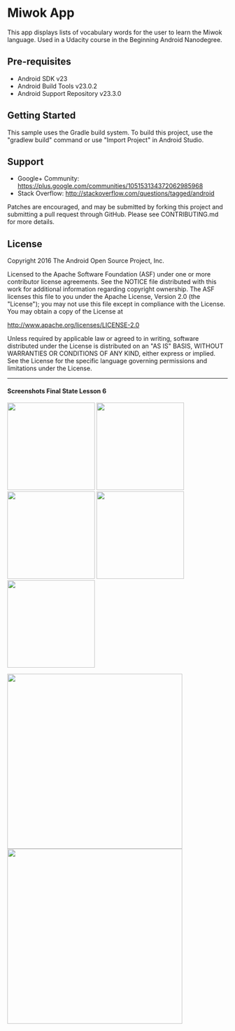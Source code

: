 Miwok App
===================================

This app displays lists of vocabulary words for the user to learn the Miwok language.
Used in a Udacity course in the Beginning Android Nanodegree.

Pre-requisites
--------------

- Android SDK v23
- Android Build Tools v23.0.2
- Android Support Repository v23.3.0

Getting Started
---------------

This sample uses the Gradle build system. To build this project, use the
"gradlew build" command or use "Import Project" in Android Studio.

Support
-------

- Google+ Community: https://plus.google.com/communities/105153134372062985968
- Stack Overflow: http://stackoverflow.com/questions/tagged/android

Patches are encouraged, and may be submitted by forking this project and
submitting a pull request through GitHub. Please see CONTRIBUTING.md for more details.

License
-------

Copyright 2016 The Android Open Source Project, Inc.

Licensed to the Apache Software Foundation (ASF) under one or more contributor
license agreements.  See the NOTICE file distributed with this work for
additional information regarding copyright ownership.  The ASF licenses this
file to you under the Apache License, Version 2.0 (the "License"); you may not
use this file except in compliance with the License.  You may obtain a copy of
the License at

http://www.apache.org/licenses/LICENSE-2.0

Unless required by applicable law or agreed to in writing, software
distributed under the License is distributed on an "AS IS" BASIS, WITHOUT
WARRANTIES OR CONDITIONS OF ANY KIND, either express or implied.  See the
License for the specific language governing permissions and limitations under
the License.

---

#### Screenshots Final State Lesson 6

<img src="https://dl.dropboxusercontent.com/s/ff95zqsxlhq6ia6/Screenshot_1496677853.png" alt="" width=200/> <img src="https://dl.dropboxusercontent.com/s/l8xc5thpzwwg5gy/Screenshot_1496676421.png" alt="" width=200/> <img src="https://dl.dropboxusercontent.com/s/2yztmm8b72y9cjk/Screenshot_1496676426.png" alt="" width=200/> <img src="https://dl.dropboxusercontent.com/s/7k85remp04738au/Screenshot_1496676415.png" alt="" width=200/> <img src="https://dl.dropboxusercontent.com/s/1sjdl3jh39vbt4f/Screenshot_1496677883.png" alt="" width=200/>

<img src="https://dl.dropboxusercontent.com/s/3mvnmdnrwoz1en1/Screenshot_1496677895.png" alt="" width=400/> <img src="https://dl.dropboxusercontent.com/s/u7izfdue2r0wit5/Screenshot_1496677900.png" alt="" width=400/>
